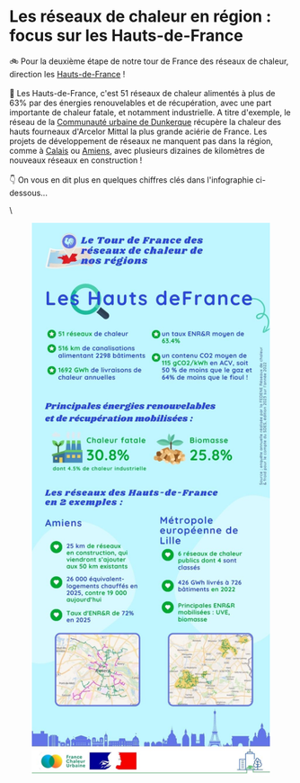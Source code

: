 # Les réseaux de chaleur en région : focus sur les Hauts-de-France

🚲 Pour la deuxième étape de notre tour de France des réseaux de chaleur, direction les [Hauts-de-France](https://www.hautsdefrance.fr/) !\
\
🔎 Les Hauts-de-France, c'est 51 réseaux de chaleur alimentés à plus de 63% par des énergies renouvelables et de récupération, avec une part importante de chaleur fatale, et notamment industrielle. A titre d'exemple, le réseau de la [Communauté urbaine de Dunkerque](https://www.communaute-urbaine-dunkerque.fr/) récupère la chaleur des hauts fourneaux d'Arcelor Mittal la plus grande aciérie de France. Les projets de développement de réseaux ne manquent pas dans la région, comme à [Calais](https://www.calais.fr/fr/) ou [Amiens](https://www.amiens.fr/), avec plusieurs dizaines de kilomètres de nouveaux réseaux en construction !\
\
👇 On vous en dit plus en quelques chiffres clés dans l'infographie ci-dessous...

\


<figure><img src=".gitbook/assets/FCU_Hauts-de-France.jpg" alt=""><figcaption></figcaption></figure>
